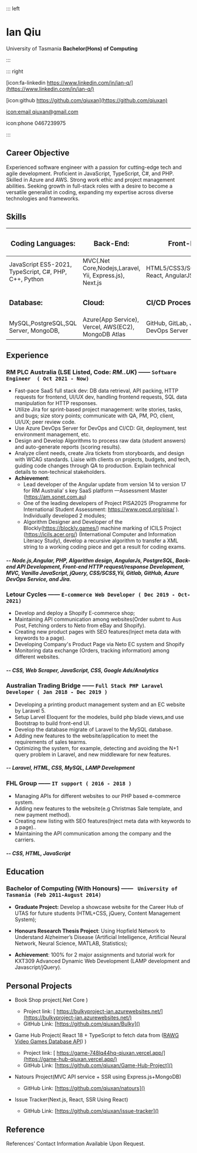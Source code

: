 ::: left

# Ian Qiu

University of Tasmania
**Bachelor(Hons) of Computing**

:::

::: right

[icon:fa-linkedin  https://www.linkedin.com/in/ian-q/](https://www.linkedin.com/in/ian-q/)

[icon:github https://github.com/qiuxan](https://github.com/qiuxan)

[icon:email qiuxan@gmail.com](mailto:qiuxan@gmail.com)

icon:phone 0467239975

:::

## Career Objective

Experienced software engineer with a passion for cutting-edge tech and agile development. Proficient in JavaScript, TypeScript, C#, and PHP. Skilled in Azure and AWS. Strong work ethic and project management abilities. Seeking growth in full-stack roles with a desire to become a versatile generalist in coding, expanding my expertise across diverse technologies and frameworks.

## Skills

| <h3>Coding Languages:</h3>                            | <h3>Back-End:</h3>                                      | <h3>Front-End:</h3>                               |
| ----------------------------------------------------- | ------------------------------------------------------- | ------------------------------------------------- |
| JavaScript ES5-2021, TypeScript, C#, PHP, C++, Python | MVC(.Net Core,Nodejs,Laravel, Yii, Express.js), Next.js | HTML5/CSS3/SCSS,Angular, React, AngularJS, jQuery |
| <h3>Database:</h3>                                    | <h3>Cloud:</h3>                                         | <h3>CI/CD Process:</h3>                           |
| MySQL,PostgreSQL,SQL Server, MongoDB,                 | Azure(App Service), Vercel, AWS(EC2), MongoDB Atlas     | GitHub, GitLab, Jira,Azure DevOps Server          |

## Experience
### RM PLC Australia (LSE Listed, Code: *RM..UK*) —— `Software Engineer  ( Oct 2021 - Now)`
* Fast-pace SaaS full stack dev: DB data retrieval, API packing, HTTP requests for frontend, UI/UX dev, handling frontend requests, SQL data manipulation for HTTP responses.
* Utilize Jira for sprint-based project management: write stories, tasks, and bugs; size story points; communicate with QA, PM, PO, client, UI/UX; peer review code.
* Use Azure DevOps Server for DevOps and CI/CD: Git, deployment, test environment management, etc.
* Design and Develop Algorithms to process raw data (student answers) and auto-generate reports (scoring results).
* Analyze client needs, create Jira tickets from storyboards, and design with WCAG standards. Liaise with clients on projects, budgets, and tech, guiding code changes through QA to production. Explain technical details to non-technical stakeholders.
* ****Achievement****: 
  * Lead developer of the Angular update from version 14 to version 17 for RM Australia’ s key SaaS platform —Assessment Master (https://am.sonet.com.au)
  * One of the leading developers of Project PISA2025 (Programme for International Student Assessment: https://www.oecd.org/pisa/ ). Individually developed 2 modules;
  * Algorithm Designer and Developer of the Blockly(https://blockly.games/) machine marking of ICILS Project (https://icils.acer.org/) (International Computer and Information Literacy Study), develop a recursive algorithm to transfer a XML string to a working coding piece and get a result for coding exams.
 ##### -- Node.js,Angular, PHP, Algorithm design, AngularJs, PostgreSQL, Back-end API Development, Front-end HTTP request/response Development, MVC, Vanilla JavaScript, jQuery, CSS/SCSS,Yii, Gitlab, GitHub, Azure DevOps Service, and Jira.
### Letour Cycles —— `E-commerce Web Developer ( Dec 2019 - Oct-2021)`
* Develop and deploy a Shopify E-commerce shop;
* Maintaining API communication among websites(Order submt to Aus Post, Fetching orders to Neto from eBay and Shopify).
* Creating new product pages with SEO features(Inject meta data with keywords to a page).
* Developing Company's Product Page via Neto EC system and Shopify
* Monitoring data exchange (Orders, tracking information) among different websites.
##### -- CSS, Web Scraper, JavaScript, CSS, Google Ads/Analytics
### Australian Trading Bridge —— `Full Stack PHP Laravel Developer ( Jan 2018 - Dec 2019 )`
* Developing a printing product management system and an EC website by Laravel 5.
* Setup Larvel Eloquent for the modeles, build php blade views,and use Bootstrap to build front-end UI.
* Develop the database migrate of Laravel to the MySQL database.
* Adding new features to the website/application to meet the requirements of sales tearms.
* Optimizing the system, for example, detecting and avoiding the N+1 query problem in Laravel, and new middleware for new features.
##### --  Laravel, HTML, CSS, MySQL, LAMP Development
### FHL Group —— `IT support ( 2016 - 2018 )`
* Managing APIs for different websites to our PHP based e-commerce system.
* Adding new features to the website(e.g Christmas Sale template, and new payment method).
* Creating new listing with SEO features(Inject meta data with keywords to a page)..
* Maintaining the API communication among the company and the carriers.
##### -- CSS, HTML, JavaScript
## Education
### Bachelor of Computing (With Honours) ——  ` University of Tasmania (Feb 2011-August 2014)`
* **Graduate Project:** Develop a showcase website for the Career Hub of UTAS for future students (HTML+CSS, jQuery, Content Management System);

* **Honours Research Thesis Project**: Using Hopfield Network to Understand Alzheimer’s Disease (Artificial Intelligence, Artificial Neural Network, Neural Science,  MATLAB, Statistics);

* **Achievement**: 100% for 2 major assignments and tutorial work for KXT309 Advanced Dynamic Web Development (LAMP development and Javascript/jQuery).

## Personal Projects

* Book Shop project(.Net Core )
  
  * Project link: [ https://bulkyproject-ian.azurewebsites.net/](https://bulkyproject-ian.azurewebsites.net/)   
  * GitHub Link: [https://github.com/qiuxan/Bulky]()

* Game Hub Project( React 18 + TypeScript to fetch data from ([RAWG Video Games Database API](https://api.rawg.io/docs/)) )
  
  * Project link: [ https://game-748lq44hq-qiuxan.vercel.app/](https://game-hub-qiuxan.vercel.app/)   
  * GitHub Link: [https://github.com/qiuxan/Game-Hub-Project]()

* Natours Project(MVC API service + SSR using Express.js+MongoDB)
  
  * GitHub Link: [https://github.com/qiuxan/natours]()

* Issue Tracker(Next.js, React, SSR Using React)
  
  * GitHub Link: [https://github.com/qiuxan/issue-tracker]()

## Reference

References’ Contact Information Available Upon Request.
